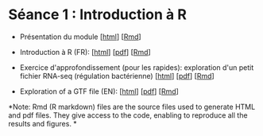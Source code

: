 # Séance 1 : Introduction à R


- Présentation du module
[[html](module-3-Stat-R_presentation.html)]
[[Rmd](module-3-Stat-R_presentation.Rmd)]

- Introduction à R (FR): 
[[html](R_intro.html)] 
[[pdf](R_intro.pdf)] 
[[Rmd](https://raw.githubusercontent.com/DU-Bii/module-3-Stat-R/master/seance_1/R_intro.Rmd)]

- Exercice d'approfondissement (pour les rapides): exploration d'un petit fichier RNA-seq (régulation bactérienne)
[[html](TP_bacterial_regulation.html)]
[[pdf](TP_bacterial_regulation.pdf)]
[[Rmd](https://raw.githubusercontent.com/DU-Bii/module-3-Stat-R/master/seance_1/TP_bacterial_regulation.Rmd)]

- Exploration of a GTF file (EN): 
[[html](gtf_exploration.html)] 
[[pdf](gtf_exploration.pdf)] 
[[Rmd](https://raw.githubusercontent.com/DU-Bii/module-3-Stat-R/master/seance_1/gtf_exploration.Rmd)]

*Note: Rmd (R markdown) files are the source files used to generate HTML and pdf files. They give access to the code, enabling to reproduce all the results and figures. *

